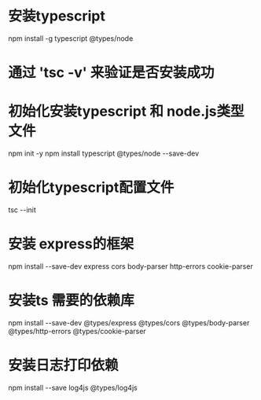 <!--
 * @Author: super_javan 296652579@qq.com
 * @Date: 2024-05-28 12:40:09
 * @LastEditors: super_javan 296652579@qq.com
 * @LastEditTime: 2024-05-28 13:37:37
 * @FilePath: /FiveChess/server/README.md
 * @Description: 这是默认设置,请设置`customMade`, 打开koroFileHeader查看配置 进行设置: https://github.com/OBKoro1/koro1FileHeader/wiki/%E9%85%8D%E7%BD%AE
-->
# 安装typescript 
npm install -g typescript @types/node
# 通过 'tsc -v' 来验证是否安装成功

# 初始化安装typescript 和 node.js类型文件
 npm init -y
 npm install typescript @types/node --save-dev

 # 初始化typescript配置文件
 tsc --init

 # 安装 express的框架
 npm install --save-dev express cors body-parser http-errors cookie-parser

 # 安装ts 需要的依赖库
 npm install --save-dev @types/express @types/cors @types/body-parser @types/http-errors @types/cookie-parser

 # 安装日志打印依赖
 npm install --save log4js @types/log4js

 


